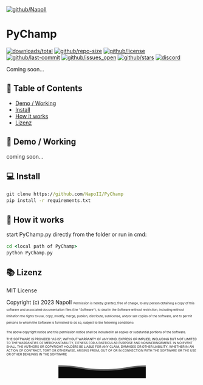 [![github/NapoII](https://raw.githubusercontent.com/NapoII/PyChamp/main/README_img/Readme_top.png)](https://github.com/NapoII)

# PyChamp

[![downloads/total](https://img.shields.io/github/downloads/NapoII/PyChamp/total)](https://github.com/NapoII/PyChamp/archive/refs/heads/main.zip) [![github/repo-size](https://img.shields.io/github/repo-size/NapoII/PyChamp)](https://github.com/NapoII/PyChamp/archive/refs/heads/main.zip) [![github/license](https://img.shields.io/github/license/NapoII/PyChamp)](https://github.com/NapoII/PyChamp/blob/main/LICENSE) [![github/last-commit](https://img.shields.io/github/downloads/NapoII/PyChamp/total)](https://img.shields.io/github/issues/NapoII/PyChamp?style=plastic) [![github/issues_open](https://img.shields.io/github/issues/NapoII/PyChamp?style=plastic)](https://img.shields.io/github/issues-raw/NapoII/PyChamp) [![github/stars](https://img.shields.io/github/stars/NapoII/PyChamp?style=social)](https://github.com/NapoII/PyChamp/stargazers) [![discord](https://img.shields.io/discord/190307701169979393)](https://discord.gg/knTKtKVfnr)

Coming soon...
## 📝 Table of Contents
+ [Demo / Working](#demo)
+ [Install](#usage)
+ [How it works](#Use)
+ [Lizenz](#Lizenz)
## 🎥 Demo / Working <a name = "demo"></a>
coming soon...

## 💻 Install <a name = "usage"></a>
```cmd
git clone https://github.com/NapoII/PyChamp
pip install -r requirements.txt
```
## 💭 How it works <a name = "Use"></a>

start PyChamp.py directly from the folder or run in cmd:
```cmd
cd <local path of PyChamp>
python PyChamp.py
```

## 📚 Lizenz <a name = "Lizenz"></a>
MIT License

Copyright (c) 2023 NapoII
<small><small><small>
Permission is hereby granted, free of charge, to any person obtaining a copy
of this software and associated documentation files (the "Software"), to deal
in the Software without restriction, including without limitation the rights
to use, copy, modify, merge, publish, distribute, sublicense, and/or sell
copies of the Software, and to permit persons to whom the Software is
furnished to do so, subject to the following conditions:

The above copyright notice and this permission notice shall be included in all
copies or substantial portions of the Software.

THE SOFTWARE IS PROVIDED "AS IS", WITHOUT WARRANTY OF ANY KIND, EXPRESS OR
IMPLIED, INCLUDING BUT NOT LIMITED TO THE WARRANTIES OF MERCHANTABILITY,
FITNESS FOR A PARTICULAR PURPOSE AND NONINFRINGEMENT. IN NO EVENT SHALL THE
AUTHORS OR COPYRIGHT HOLDERS BE LIABLE FOR ANY CLAIM, DAMAGES OR OTHER
LIABILITY, WHETHER IN AN ACTION OF CONTRACT, TORT OR OTHERWISE, ARISING FROM,
OUT OF OR IN CONNECTION WITH THE SOFTWARE OR THE USE OR OTHER DEALINGS IN THE
SOFTWARE
    
<p align="center">
<img src="https://raw.githubusercontent.com/NapoII/NapoII/233630a814f7979f575c7f764dbf1f4804b05332/Bottom.svg" alt="Github Stats" />
</p>
